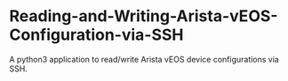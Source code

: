 # Reading-and-Writing-Arista-vEOS-Configuration-via-SSH
A python3 application to read/write Arista vEOS device configurations via SSH.

